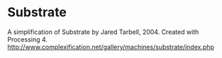 # Substrate
A simplification of Substrate by Jared Tarbell, 2004. Created with Processing 4.
http://www.complexification.net/gallery/machines/substrate/index.php
